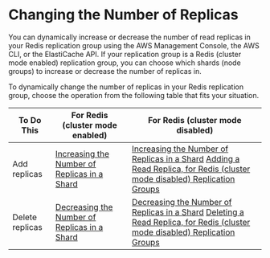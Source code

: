 # Changing the Number of Replicas<a name="increase-decrease-replica-count"></a>

You can dynamically increase or decrease the number of read replicas in your Redis replication group using the AWS Management Console, the AWS CLI, or the ElastiCache API\. If your replication group is a Redis \(cluster mode enabled\) replication group, you can choose which shards \(node groups\) to increase or decrease the number of replicas in\.

To dynamically change the number of replicas in your Redis replication group, choose the operation from the following table that fits your situation\.


| To Do This | For Redis \(cluster mode enabled\) | For Redis \(cluster mode disabled\) | 
| --- | --- | --- | 
|  Add replicas  |  [Increasing the Number of Replicas in a Shard](increase-replica-count.md)  |  [Increasing the Number of Replicas in a Shard](increase-replica-count.md) [Adding a Read Replica, for Redis \(cluster mode disabled\) Replication Groups](Replication.AddReadReplica.md)  | 
|  Delete replicas  |  [Decreasing the Number of Replicas in a Shard](decrease-replica-count.md)  |  [Decreasing the Number of Replicas in a Shard](decrease-replica-count.md) [Deleting a Read Replica, for Redis \(cluster mode disabled\) Replication Groups ](Replication.RemoveReadReplica.md)  | 